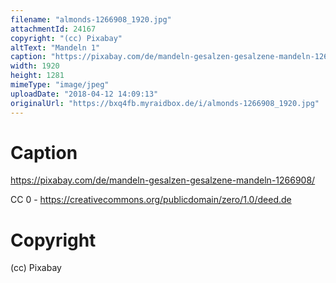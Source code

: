 ```yaml
---
filename: "almonds-1266908_1920.jpg"
attachmentId: 24167
copyright: "(cc) Pixabay"
altText: "Mandeln 1"
caption: "https://pixabay.com/de/mandeln-gesalzen-gesalzene-mandeln-1266908/\n\nCC 0 - \nhttps://creativecommons.org/publicdomain/zero/1.0/deed.de"
width: 1920
height: 1281
mimeType: "image/jpeg"
uploadDate: "2018-04-12 14:09:13"
originalUrl: "https://bxq4fb.myraidbox.de/i/almonds-1266908_1920.jpg"
---
```


# Caption

https://pixabay.com/de/mandeln-gesalzen-gesalzene-mandeln-1266908/

CC 0 - 
https://creativecommons.org/publicdomain/zero/1.0/deed.de

# Copyright

(cc) Pixabay
